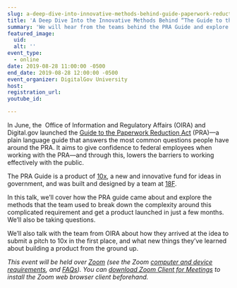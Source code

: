 ```yaml
---
slug: a-deep-dive-into-innovative-methods-behind-guide-paperwork-reduction-act
title: 'A Deep Dive Into the Innovative Methods Behind “The Guide to the Paperwork Reduction Act”'
summary: 'We will hear from the teams behind the PRA Guide and explore why and how it was built, the methods they used, and what the team is doing to ensure a sustainable path for the future&#46;'
featured_image: 
  uid: 
  alt: ''
event_type: 
  - online
date: 2019-08-28 11:00:00 -0500
end_date: 2019-08-28 12:00:00 -0500
event_organizer: DigitalGov University
host: 
registration_url: 
youtube_id: 

---
```


In June, the  Office of Information and Regulatory Affairs (OIRA) and Digital.gov launched the [Guide to the Paperwork Reduction Act](https://pra.digital.gov/) (PRA)—a plain language guide that answers the most common questions people have around the PRA. It aims to give confidence to federal employees when working with the PRA—and through this, lowers the barriers to working effectively with the public.

The PRA Guide is a product of [10x](https://10x.gsa.gov/), a new and innovative fund for ideas in government, and was built and designed by a team at [18F](https://www.18f.gov/).

In this talk, we’ll cover how the PRA guide came about and explore the methods that the team used to break down the complexity around this complicated requirement and get a product launched in just a few months. We’ll also be taking questions.

We’ll also talk with the team from OIRA about how they arrived at the idea to submit a pitch to 10x in the first place, and what new things they’ve learned about building a product from the ground up.

_This event will be held over [Zoom](https://www.zoom.us/) (see the Zoom [computer and device requirements](https://support.zoom.us/hc/en-us/articles/201362023-System-Requirements-for-PC-Mac-and-Linux), and [FAQs](https://support.zoom.us/hc/en-us/sections/200277708-Frequently-Asked-Questions)). You can [download Zoom Client for Meetings](https://zoom.us/download#client_4meeting) to install the Zoom web browser client beforehand._
